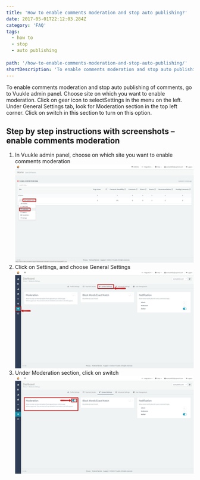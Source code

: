 ```yaml
---
title: 'How to enable comments moderation and stop auto publishing?'
date: 2017-05-01T22:12:03.284Z
category: 'FAQ'
tags:
  - how to
  - stop
  - auto publishing

path: '/how-to-enable-comments-moderation-and-stop-auto-publishing/'
shortDescription: 'To enable comments moderation and stop auto publishing of comments, go to Vuukle admin panel.'
---
```


To enable comments moderation and stop auto publishing of comments, go to Vuukle admin panel. Choose site on which you want to enable moderation. Click on gear icon to selectSettings in the menu on the left. Under General Settings tab, look for Moderation section in the top left corner. Click on switch in this section to turn on this option.

## Step by step instructions with screenshots – enable comments moderation

1. In Vuukle admin panel, choose on which site you want to enable comments moderation
   ![enable comments moderation 01](img-1.png)
2. Click on Settings, and choose General Settings
   ![enable comments moderation 02](img-2.png)
3. Under Moderation section, click on switch
   ![enable comments moderation 03](img-3.png)
